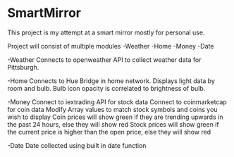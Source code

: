 # SmartMirror

This project is my attempt at a smart mirror mostly for personal use. 

Project will consist of multiple modules
-Weather
-Home
-Money
-Date


-Weather
  Connects to openweather API to collect weather data for Pittsburgh.
  
-Home
  Connects to Hue Bridge in home network. 
  Displays light data by room and bulb.
  Bulb icon opacity is correlated to brightness of bulb.

-Money
  Connect to iextrading API for stock data
  Connect to coinmarketcap for coin data
  Modify Array values to match stock symbols and coins you wish to display
  Coin prices will show green if they are trending upwards in the past 24 hours, else they will show red
  Stock prices will show green if the current price is higher than the open price, else they will show red
  
-Date
  Date collected using built in date function

